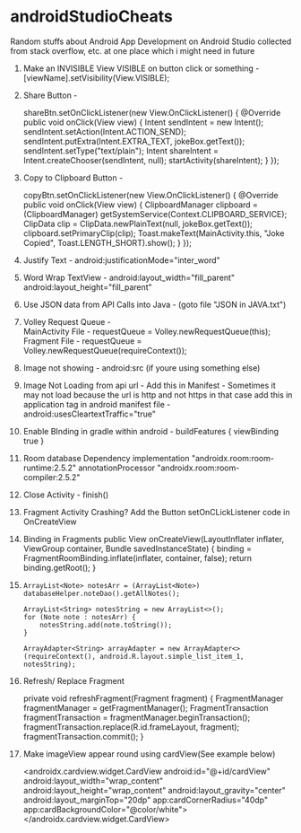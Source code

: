 # androidStudioCheats
Random stuffs about Android App Development on Android Studio collected from stack overflow, etc. at one place which i might need in future

1. Make an INVISIBLE View VISIBLE on button click or something - 
    [viewName].setVisibility(View.VISIBLE);

2. Share Button - 

    shareBtn.setOnClickListener(new View.OnClickListener() {
        @Override
        public void onClick(View view) {
            Intent sendIntent = new Intent();
            sendIntent.setAction(Intent.ACTION_SEND);
            sendIntent.putExtra(Intent.EXTRA_TEXT, jokeBox.getText());
            sendIntent.setType("text/plain");
            Intent shareIntent = Intent.createChooser(sendIntent, null);
            startActivity(shareIntent);
        }
    });
       
3. Copy to Clipboard Button - 

    copyBtn.setOnClickListener(new View.OnClickListener() {
        @Override
        public void onClick(View view) {
            ClipboardManager clipboard = (ClipboardManager) getSystemService(Context.CLIPBOARD_SERVICE);
            ClipData clip = ClipData.newPlainText(null, jokeBox.getText());
            clipboard.setPrimaryClip(clip);
            Toast.makeText(MainActivity.this, "Joke Copied", Toast.LENGTH_SHORT).show();
        }
    });

4. Justify Text - android:justificationMode="inter_word"

5. Word Wrap TextView - 
    android:layout_width="fill_parent"
    android:layout_height="fill_parent"

6. Use JSON data from API Calls into Java - (goto file "JSON in JAVA.txt")

7. Volley Request Queue -  
      MainActivity File - requestQueue = Volley.newRequestQueue(this);
      Fragment File - requestQueue = Volley.newRequestQueue(requireContext());

8. Image not showing -
      android:src (if youre using something else)

9. Image Not Loading from api url - 
      Add this in Manifest - <uses-permission android:name="android.permission.ACCESS_NETWORK_STATE"/>
      Sometimes it may not load because the url is http and not https in that case add this in application tag in android manifest file - 
        android:usesCleartextTraffic="true"

10. Enable BInding 
    in gradle within android - buildFeatures { viewBinding true }

11. Room database Dependency
    implementation "androidx.room:room-runtime:2.5.2"
    annotationProcessor "androidx.room:room-compiler:2.5.2"

12. Close Activity - finish()

13. Fragment Activity Crashing? Add the Button setOnCLickListener code in OnCreateView 

14. Binding in Fragments
    public View onCreateView(LayoutInflater inflater, ViewGroup container, Bundle savedInstanceState) {
        binding = FragmentRoomBinding.inflate(inflater, container, false);
        return binding.getRoot();
    }

15.     ArrayList<Note> notesArr = (ArrayList<Note>) databaseHelper.noteDao().getAllNotes();

        ArrayList<String> notesString = new ArrayList<>();
        for (Note note : notesArr) {
            notesString.add(note.toString());
        }

        ArrayAdapter<String> arrayAdapter = new ArrayAdapter<>(requireContext(), android.R.layout.simple_list_item_1, notesString);

16. Refresh/ Replace Fragment

    private void refreshFragment(Fragment fragment) {
        FragmentManager fragmentManager  = getFragmentManager();
        FragmentTransaction fragmentTransaction = fragmentManager.beginTransaction();
        fragmentTransaction.replace(R.id.frameLayout, fragment);
        fragmentTransaction.commit();
    }
    
17. Make imageView appear round using cardView(See example below)
    
    <androidx.cardview.widget.CardView
        android:id="@+id/cardView"
        android:layout_width="wrap_content"
        android:layout_height="wrap_content"
        android:layout_gravity="center"
        android:layout_marginTop="20dp"
        app:cardCornerRadius="40dp"
        app:cardBackgroundColor="@color/white">
        <ImageView
            android:id="@+id/profilePicture"
            android:layout_width="80dp"
            android:layout_height="80dp"
            tools:srcCompat="@tools:sample/avatars"/>
    </androidx.cardview.widget.CardView>

